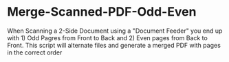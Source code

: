 # Merge-Scanned-PDF-Odd-Even
When Scanning a 2-Side Document using a "Document Feeder" you end up with 1) Odd Pagres from Front to Back and 2) Even pages from Back to Front. This script will alternate files and generate a merged PDF with pages in the correct order
